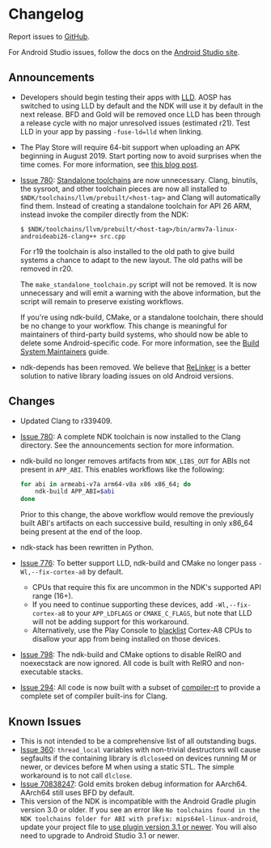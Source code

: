 Changelog
=========

Report issues to [GitHub].

For Android Studio issues, follow the docs on the [Android Studio site].

[GitHub]: https://github.com/android-ndk/ndk/issues
[Android Studio site]: http://tools.android.com/filing-bugs

Announcements
-------------

 * Developers should begin testing their apps with [LLD](https://lld.llvm.org/).
   AOSP has switched to using LLD by default and the NDK will use it by default
   in the next release. BFD and Gold will be removed once LLD has been through a
   release cycle with no major unresolved issues (estimated r21). Test LLD in
   your app by passing `-fuse-ld=lld` when linking.

 * The Play Store will require 64-bit support when uploading an APK beginning in
   August 2019. Start porting now to avoid surprises when the time comes. For
   more information, see [this blog post](https://android-developers.googleblog.com/2017/12/improving-app-security-and-performance.html).

 * [Issue 780]: [Standalone toolchains] are now unnecessary. Clang, binutils,
   the sysroot, and other toolchain pieces are now all installed to
   `$NDK/toolchains/llvm/prebuilt/<host-tag>` and Clang will automatically find
   them. Instead of creating a standalone toolchain for API 26 ARM, instead
   invoke the compiler directly from the NDK:

       $ $NDK/toolchains/llvm/prebuilt/<host-tag>/bin/armv7a-linux-androideabi26-clang++ src.cpp

   For r19 the toolchain is also installed to the old path to give build systems
   a chance to adapt to the new layout. The old paths will be removed in r20.

   The `make_standalone_toolchain.py` script will not be removed. It is now
   unnecessary and will emit a warning with the above information, but the
   script will remain to preserve existing workflows.

   If you're using ndk-build, CMake, or a standalone toolchain, there should be
   no change to your workflow. This change is meaningful for maintainers of
   third-party build systems, who should now be able to delete some
   Android-specific code. For more information, see the [Build System
   Maintainers] guide.

 * ndk-depends has been removed. We believe that [ReLinker] is a better
   solution to native library loading issues on old Android versions.

[Build System Maintainers]: https://android.googlesource.com/platform/ndk/+/master/docs/BuildSystemMaintainers.md
[Issue 780]: https://github.com/android-ndk/ndk/issues/780
[ReLinker]: https://github.com/KeepSafe/ReLinker
[Standalone toolchains]: https://developer.android.com/ndk/guides/standalone_toolchain

Changes
-------

 * Updated Clang to r339409.
 * [Issue 780]: A complete NDK toolchain is now installed to the Clang
   directory. See the announcements section for more information.
 * ndk-build no longer removes artifacts from `NDK_LIBS_OUT` for ABIs not
   present in `APP_ABI`. This enables workflows like the following:

   ```bash
   for abi in armeabi-v7a arm64-v8a x86 x86_64; do
       ndk-build APP_ABI=$abi
   done
   ```

   Prior to this change, the above workflow would remove the previously built
   ABI's artifacts on each successive build, resulting in only x86_64 being
   present at the end of the loop.
 * ndk-stack has been rewritten in Python.
 * [Issue 776]: To better support LLD, ndk-build and CMake no longer pass
   `-Wl,--fix-cortex-a8` by default.
     * CPUs that require this fix are uncommon in the NDK's supported API range
       (16+).
     * If you need to continue supporting these devices, add
       `-Wl,--fix-cortex-a8` to your `APP_LDFLAGS` or `CMAKE_C_FLAGS`, but note
       that LLD will not be adding support for this workaround.
     * Alternatively, use the Play Console to [blacklist] Cortex-A8 CPUs to
       disallow your app from being installed on those devices.
 * [Issue 798]: The ndk-build and CMake options to disable RelRO and noexecstack
   are now ignored. All code is built with RelRO and non-executable stacks.
 * [Issue 294]: All code is now built with a subset of [compiler-rt] to provide
   a complete set of compiler built-ins for Clang.

[Issue 294]: https://github.com/android-ndk/ndk/issues/294
[Issue 776]: https://github.com/android-ndk/ndk/issues/776
[Issue 798]: https://github.com/android-ndk/ndk/issues/798
[blacklist]: https://support.google.com/googleplay/android-developer/answer/7353455?hl=en
[compiler-rt]: https://compiler-rt.llvm.org/

Known Issues
------------

 * This is not intended to be a comprehensive list of all outstanding bugs.
 * [Issue 360]: `thread_local` variables with non-trivial destructors will cause
   segfaults if the containing library is `dlclose`ed on devices running M or
   newer, or devices before M when using a static STL. The simple workaround is
   to not call `dlclose`.
 * [Issue 70838247]: Gold emits broken debug information for AArch64. AArch64
   still uses BFD by default.
 * This version of the NDK is incompatible with the Android Gradle plugin
   version 3.0 or older. If you see an error like
   `No toolchains found in the NDK toolchains folder for ABI with prefix: mips64el-linux-android`,
   update your project file to [use plugin version 3.1 or newer]. You will also
   need to upgrade to Android Studio 3.1 or newer.

[Issue 360]: https://github.com/android-ndk/ndk/issues/360
[Issue 70838247]: https://issuetracker.google.com/70838247
[use plugin version 3.1 or newer]: https://developer.android.com/studio/releases/gradle-plugin#updating-plugin
